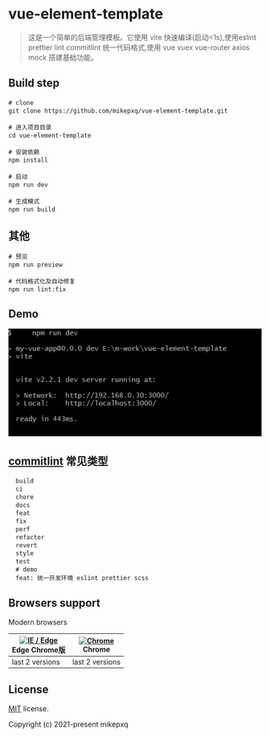 # vue-element-template
> 这是一个简单的后端管理模板。它使用 vite 快速编译(启动<1s),使用eslint prettier lint commitlint 统一代码格式,使用 vue vuex vue-router axios mock 搭建基础功能。

## Build step
```
# clone
git clone https://github.com/mikepxq/vue-element-template.git

# 进入项目目录
cd vue-element-template

# 安装依赖
npm install

# 启动
npm run dev

# 生成模式
npm run build
```
## 其他

```
# 预览
npm run preview 

# 代码格式化及自动修复
npm run lint:fix
```
## Demo
<!-- 临时地址 -->
![start time](./src/assets/npm-run-dev-demo.png)
## [commitlint](https://github.com/conventional-changelog/commitlint) 常见类型
```
  build
  ci
  chore
  docs
  feat
  fix
  perf
  refactor
  revert
  style
  test
  # demo
  feat: 统一开发环境 eslint prettier scss
```
## Browsers support

Modern browsers 

| [<img src="https://raw.githubusercontent.com/alrra/browser-logos/master/src/edge/edge_48x48.png" alt="IE / Edge" width="24px" height="24px" />](http://godban.github.io/browsers-support-badges/)</br> Edge Chrome版 | [<img src="https://raw.githubusercontent.com/alrra/browser-logos/master/src/chrome/chrome_48x48.png" alt="Chrome" width="24px" height="24px" />](http://godban.github.io/browsers-support-badges/)</br>Chrome |
| --------- | --------- | 
| last 2 versions| last 2 versions

<!--  [<img src="https://raw.githubusercontent.com/alrra/browser-logos/master/src/safari/safari_48x48.png" alt="Safari" width="24px" height="24px" />](http://godban.github.io/browsers-support-badges/)</br>Safari | [<img src="https://raw.githubusercontent.com/alrra/browser-logos/master/src/firefox/firefox_48x48.png" alt="Firefox" width="24px" height="24px" />](http://godban.github.io/browsers-support-badges/)</br>Firefox | -->
## License
[MIT](./LICENSE) license.

Copyright (c) 2021-present mikepxq